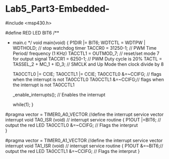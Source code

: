 # Lab5_Part3-Embedded-
#include <msp430.h>

#define RED LED BIT6
/**
 * main.c
 */
void main(void)
{
    P1DIR |= BIT6;
    WDTCTL = WDTPW | WDTHOLD;   // stop watchdog timer
    TACCR0 =  31250-1;          // PWM Time Period/ frequency (1 KHz)
    TACCTL1 = OUTMOD_7;          // reset/set mode 7 for output signal
    TACCR1 = 6250-1;                // PWM Duty cycle is 20%
    TACTL = TASSEL_2 + MC_1 + ID_3;   // SMCLK and Up Mode then clock divide by 8

    TA0CCTL0 |= CCIE;
    TA0CCTL1 |= CCIE;
    TA0CCTL0 &=~CCIFG; // flags when the interrupt is not TA0CCTL0
    TA0CCTL1 &=~CCIFG;// flags when the interrupt is not TA0CCTL1

    _enable_interrupts(); // Enables the interrupt 

    while(1);
}

#pragma vector = TIMER0_A0_VECTOR       //define the interrupt service vector
interrupt void TA0_ISR (void)    // interrupt service routine
{
    P1OUT |=BIT6; // output the red LED 
    TA0CCTL0 &=~CCIFG; // Flags the interprut  
}

#pragma vector = TIMER0_A1_VECTOR       //define the interrupt service vector
interrupt void TA1_ISR (void)    // interrupt service routine
{
    P1OUT &=~BIT6;// output the red LED 
    TA0CCTL1 &=~CCIFG; // Flags the interprut 
}
